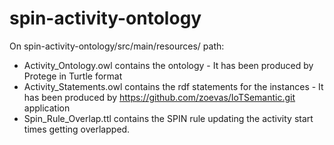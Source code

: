 # spin-activity-ontology

On spin-activity-ontology/src/main/resources/ path:
- Activity_Ontology.owl contains the ontology - It has been produced by Protege in Turtle format
- Activity_Statements.owl contains the rdf statements for the instances - It has been produced by https://github.com/zoevas/IoTSemantic.git application
- Spin_Rule_Overlap.ttl contains the SPIN rule updating the activity start times getting overlapped.
